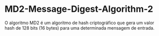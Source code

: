 # MD2-Message-Digest-Algorithm-2
O algoritmo MD2 é um algoritmo de hash criptográfico que gera um valor hash de 128 bits (16 bytes) para uma determinada mensagem de entrada.
